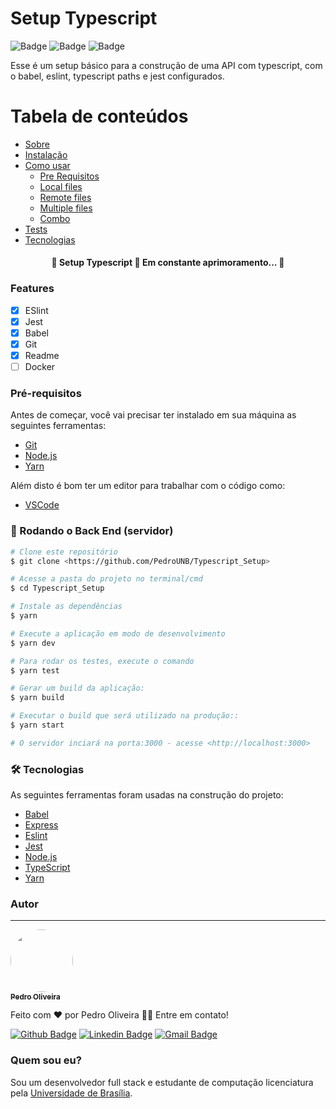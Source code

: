 Setup Typescript
=================
![Badge](https://img.shields.io/badge/node%20version-14.15.1-green)
![Badge](https://img.shields.io/badge/npm%20version-6.14.8-red)
![Badge](https://img.shields.io/badge/yarn%20version-1.22.5-blue)

Esse é um setup básico para a construção de uma API com typescript, com o babel,
eslint, typescript paths e jest configurados.

Tabela de conteúdos
=================
<!--ts-->
   * [Sobre](#Sobre)
   * [Instalação](#instalacao)
   * [Como usar](#como-usar)
      * [Pre Requisitos](#pre-requisitos)
      * [Local files](#local-files)
      * [Remote files](#remote-files)
      * [Multiple files](#multiple-files)
      * [Combo](#combo)
   * [Tests](#testes)
   * [Tecnologias](#tecnologias)
<!--te-->

<h4 align="center">
	🚧  Setup Typescript 🚀 Em constante aprimoramento...  🚧
</h4>

### Features

- [x] ESlint
- [x] Jest
- [x] Babel
- [x] Git
- [x] Readme
- [ ] Docker

### Pré-requisitos

Antes de começar, você vai precisar ter instalado em sua máquina as seguintes
ferramentas:
- [Git](https://git-scm.com)
- [Node.js](https://nodejs.org/en/)
- [Yarn](https://yarnpkg.com/)

Além disto é bom ter um editor para trabalhar com o código como:
- [VSCode](https://code.visualstudio.com/)

### 🎲 Rodando o Back End (servidor)

```bash
# Clone este repositório
$ git clone <https://github.com/PedroUNB/Typescript_Setup>

# Acesse a pasta do projeto no terminal/cmd
$ cd Typescript_Setup

# Instale as dependências
$ yarn

# Execute a aplicação em modo de desenvolvimento
$ yarn dev

# Para rodar os testes, execute o comando
$ yarn test

# Gerar um build da aplicação:
$ yarn build

# Executar o build que será utilizado na produção::
$ yarn start

# O servidor inciará na porta:3000 - acesse <http://localhost:3000>
```

### 🛠 Tecnologias

As seguintes ferramentas foram usadas na construção do projeto:

- [Babel](https://babeljs.io/)
- [Express](https://expressjs.com/pt-br/)
- [Eslint](https://eslint.org/)
- [Jest](https://jestjs.io/)
- [Node.js](https://nodejs.org/en/)
- [TypeScript](https://www.typescriptlang.org/)
- [Yarn](https://yarnpkg.com/)


### Autor
---

<a href="https://www.linkedin.com/in/pedro-henrique-2686a5187/">
 <img style="border-radius: 50%;" src="https://media-exp1.licdn.com/dms/image/C4E03AQFOxT_VMJbNQA/profile-displayphoto-shrink_400_400/0/1600901688860?e=1614211200&v=beta&t=fpEOu2VL54_6BEuGDFwm8adcWW9WEgeF9ml2oeUQIQQ" width="100px;" alt=""/>
 <br />
 <sub><b>Pedro Oliveira</b></sub>
</a>

Feito com ❤️ por Pedro Oliveira 👋🏽 Entre em contato!

[![Github Badge](https://img.shields.io/badge/-Github-000?style=flat-square&logo=Github&logoColor=white&link=https://github.com/PedroUNB)](https://github.com/PedroUNB)
[![Linkedin Badge](https://img.shields.io/badge/-Pedro-blue?style=flat-square&logo=Linkedin&logoColor=white&link=https://www.linkedin.com/in/pedro-henrique-2686a5187/)](https://www.linkedin.com/in/pedro-henrique-2686a5187/)
[![Gmail Badge](https://img.shields.io/badge/-pedro.oliveira.unb@gmail.com-c14438?style=flat-square&logo=Gmail&logoColor=white&link=mailto:pedro.oliveira.unb@gmail.com)](mailto:pedro.oliveira.unb@gmail.com)

### Quem sou eu?
Sou um desenvolvedor full stack e estudante de computação licenciatura pela [Universidade de Brasília](https://www.unb.br/).
